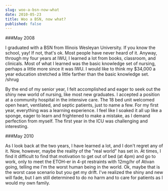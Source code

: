 ```yaml
---
slug: woo-a-bsn-now-what
date: 2010-05-23
title: Woo a BSN, now what?
published: false
---
```


###May 2008

I graduated with a BSN from Illinois Wesleyan University. If you know the school, yay! If not, that's ok. Most people have never heard of it. Anyway, through my four years at IWU, I learned a lot from books, classroom, and clinicals. Most of what I learned was the basic knowledge set of nursing, perhaps a little more since it was IWU. I would like to think my $34,000 a year education stretched a little farther than the basic knowledge set. /shrug

By the end of my senior year, I felt accomplished and eager to seek out the shiny new world of nursing, like most new graduates. I accepted a position at a community hospital in the intensive care. The 18 bed unit welcomed open heart, ventilated, and septic patients, just to name a few. For my first year, everything was a learning experience. I feel like I soaked it all up like a sponge, eager to learn and frightened to make a mistake, as I demand perfection from myself. The first year in the ICU was challenging and interesting.

###May 2010

As I look back at the two years, I have learned a lot, and I don't regret any of it. Now, however, maybe the reality of the "real world" has set in. At times, I find it difficult to find that motivation to get out of bed (at 4pm) and go to work, only to meet the ETOH-er in 4-pt restraints with 12mg/hr of Ativan going, telling me I'm the worst human being in the world. Ok, maybe that is the worst case scenario but you get my drift. I've realized the shiny and new will fade, but I am still determined to do no harm and to care for patients as I would my own family.